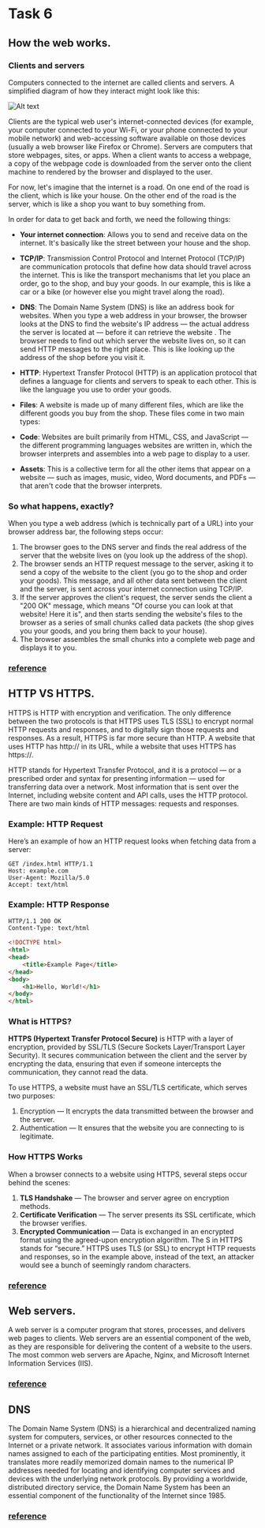 # Task 6 

## How the web works.
  ### Clients and servers
Computers connected to the internet are called clients and servers. A simplified diagram of how they interact might look like this:


  <img title="a title" alt="Alt text" src="https://developer.mozilla.org/en-US/docs/Learn_web_development/Getting_started/Web_standards/How_the_web_works/simple-client-server.png">

  Clients are the typical web user's internet-connected devices (for example, your computer connected to your Wi-Fi, or your phone connected to your mobile network) and web-accessing software available on those devices (usually a web browser like Firefox or Chrome).
Servers are computers that store webpages, sites, or apps. When a client wants to access a webpage, a copy of the webpage code is downloaded from the server onto the client machine to rendered by the browser and displayed to the user.

For now, let's imagine that the internet is a road. On one end of the road is the client, which is like your house. On the other end of the road is the server, which is like a shop you want to buy something from.

In order for data to get back and forth, we need the following things:

- **Your internet connection**: Allows you to send and receive data on the internet. It's basically like the street between your house and the shop.

- **TCP/IP**: Transmission Control Protocol and Internet Protocol (TCP/IP) are communication protocols that define how data should travel across the internet. This is like the transport mechanisms that let you place an order, go to the shop, and buy your goods. In our example, this is like a car or a bike (or however else you might travel along the road).

- **DNS**: The Domain Name System (DNS) is like an address book for websites. When you type a web address in your browser, the browser looks at the DNS to find the website's IP address — the actual address the server is located at — before it can retrieve the website . The browser needs to find out which server the website lives on, so it can send HTTP messages to the right place. This is like looking up the address of the shop before you visit it.

- **HTTP**: Hypertext Transfer Protocol (HTTP) is an application protocol that defines a language for clients and servers to speak to each other. This is like the language you use to order your goods.

- **Files**: A website is made up of many different files, which are like the different goods you buy from the shop. These files come in two main types:

- **Code**: Websites are built primarily from HTML, CSS, and JavaScript — the different programming languages websites are written in, which the browser interprets and assembles into a web page to display to a user.
- **Assets**: This is a collective term for all the other items that appear on a website — such as images, music, video, Word documents, and PDFs — that aren't code that the browser interprets.

### So what happens, exactly?
When you type a web address (which is technically part of a URL) into your browser address bar, the following steps occur:

1. The browser goes to the DNS server and finds the real address of the server that the website lives on (you look up the address of the shop).
1. The browser sends an HTTP request message to the server, asking it to send a copy of the website to the client (you go to the shop and order your goods). This message, and all other data sent between the client and the server, is sent across your internet connection using TCP/IP.
1. If the server approves the client's request, the server sends the client a "200 OK" message, which means "Of course you can look at that website! Here it is", and then starts sending the website's files to the browser as a series of small chunks called data packets (the shop gives you your goods, and you bring them back to your house).
1. The browser assembles the small chunks into a complete web page and displays it to you.

### [reference](https://developer.mozilla.org/en-US/docs/Learn_web_development/Getting_started/Web_standards/How_the_web_works)


## HTTP VS HTTPS.
HTTPS is HTTP with encryption and verification. The only difference between the two protocols is that HTTPS uses TLS (SSL) to encrypt normal HTTP requests and responses, and to digitally sign those requests and responses. As a result, HTTPS is far more secure than HTTP. A website that uses HTTP has http:// in its URL, while a website that uses HTTPS has https://.

HTTP stands for Hypertext Transfer Protocol, and it is a protocol — or a prescribed order and syntax for presenting information — used for transferring data over a network. Most information that is sent over the Internet, including website content and API calls, uses the HTTP protocol. There are two main kinds of HTTP messages: requests and responses.

### Example: HTTP Request
Here’s an example of how an HTTP request looks when fetching data from a server:

```HTTP
GET /index.html HTTP/1.1
Host: example.com
User-Agent: Mozilla/5.0
Accept: text/html
```
### Example: HTTP Response
```HTML
HTTP/1.1 200 OK
Content-Type: text/html

<!DOCTYPE html>
<html>
<head>
    <title>Example Page</title>
</head>
<body>
    <h1>Hello, World!</h1>
</body>
</html>
```

### What is HTTPS?
**HTTPS (Hypertext Transfer Protocol Secure)** is HTTP with a layer of encryption, provided by SSL/TLS (Secure Sockets Layer/Transport Layer Security). It secures communication between the client and the server by encrypting the data, ensuring that even if someone intercepts the communication, they cannot read the data.

To use HTTPS, a website must have an SSL/TLS certificate, which serves two purposes:

1. Encryption — It encrypts the data transmitted between the browser and the server.
1. Authentication — It ensures that the website you are connecting to is legitimate.
### How HTTPS Works
When a browser connects to a website using HTTPS, several steps occur behind the scenes:

1. **TLS Handshake** — The browser and server agree on encryption methods.
1. **Certificate Verification** — The server presents its SSL certificate, which the browser verifies.
1. **Encrypted Communication** — Data is exchanged in an encrypted format using the agreed-upon encryption algorithm.
The S in HTTPS stands for “secure.” HTTPS uses TLS (or SSL) to encrypt HTTP requests and responses, so in the example above, instead of the text, an attacker would see a bunch of seemingly random characters.

### [reference](https://medium.com/@vitaliykorzenkoua/http-vs-https-what-are-the-differences-4dfd2fecf28d)

## Web servers.

A web server is a computer program that stores, processes, and delivers web pages to clients. Web servers are an essential component of the web, as they are responsible for delivering the content of a website to the users. The most common web servers are Apache, Nginx, and Microsoft Internet Information Services (IIS).

### [reference](https://developer.mozilla.org/en-US/docs/Learn_web_development/Howto/Web_mechanics/What_is_a_web_server)

## DNS

The Domain Name System (DNS) is a hierarchical and decentralized naming system for computers, services, or other resources connected to the Internet or a private network. It associates various information with domain names assigned to each of the participating entities. Most prominently, it translates more readily memorized domain names to the numerical IP addresses needed for locating and identifying computer services and devices with the underlying network protocols. By providing a worldwide, distributed directory service, the Domain Name System has been an essential component of the functionality of the Internet since 1985.

### [reference](https://developer.mozilla.org/en-US/docs/Learn_web_development/Getting_started/Web_standards/How_the_web_works#the_other_parts_of_the_toolbox)